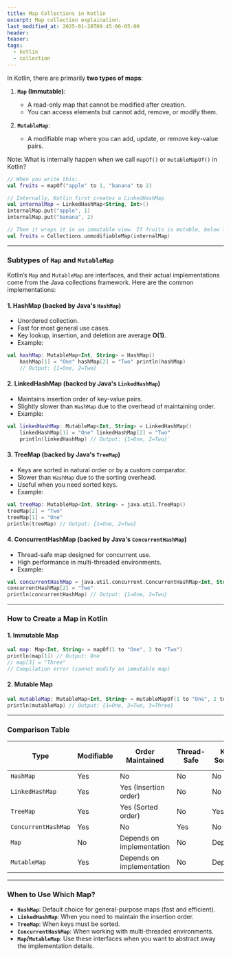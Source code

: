 ```yaml
---
title: Map Collections in Kotlin
excerpt: Map collection explaination.
last_modified_at: 2025-01-28T09:45:06-05:00
header: 
teaser: 
tags:
  - kotlin
  - collection
---
```

In Kotlin, there are primarily **two types of maps**:

1. **`Map` (Immutable)**:
    
    - A read-only map that cannot be modified after creation.
    - You can access elements but cannot add, remove, or modify them.
2. **`MutableMap`**:
    
    - A modifiable map where you can add, update, or remove key-value pairs.

Note: What is internally happen when we call `mapOf()` or `mutableMapOf()` in Kotlin?

```kotlin
// When you write this:
val fruits = mapOf("apple" to 1, "banana" to 2)

// Internally, Kotlin first creates a LinkedHashMap
val internalMap = LinkedHashMap<String, Int>()
internalMap.put("apple", 1)
internalMap.put("banana", 2)

// Then it wraps it in an immutable view. If fruits is mutable, below line is not appeared.
val fruits = Collections.unmodifiableMap(internalMap)
```


---

### **Subtypes of `Map` and `MutableMap`**

Kotlin’s `Map` and `MutableMap` are interfaces, and their actual implementations come from the Java collections framework. Here are the common implementations:

#### 1. **HashMap** (backed by Java's `HashMap`)

- Unordered collection.
- Fast for most general use cases.
- Key lookup, insertion, and deletion are average **O(1)**.
- Example:
```kotlin
val hashMap: MutableMap<Int, String> = HashMap() 
	hashMap[1] = "One" hashMap[2] = "Two" println(hashMap) 
	// Output: {1=One, 2=Two}
```
#### 2. **LinkedHashMap** (backed by Java's `LinkedHashMap`)

- Maintains insertion order of key-value pairs.
- Slightly slower than `HashMap` due to the overhead of maintaining order.
- Example:
```kotlin
val linkedHashMap: MutableMap<Int, String> = LinkedHashMap() 
	linkedHashMap[1] = "One" linkedHashMap[2] = "Two" 
	println(linkedHashMap) // Output: {1=One, 2=Two}`
```

#### 3. **TreeMap** (backed by Java's `TreeMap`)

- Keys are sorted in natural order or by a custom comparator.
- Slower than `HashMap` due to the sorting overhead.
- Useful when you need sorted keys.
- Example:
```kotlin
val treeMap: MutableMap<Int, String> = java.util.TreeMap() 
treeMap[2] = "Two" 
treeMap[1] = "One" 
println(treeMap) // Output: {1=One, 2=Two}
```
#### 4. **ConcurrentHashMap** (backed by Java's `ConcurrentHashMap`)

- Thread-safe map designed for concurrent use.
- High performance in multi-threaded environments.
- Example:
```kotlin
val concurrentHashMap = java.util.concurrent.ConcurrentHashMap<Int, String>() concurrentHashMap[1] = "One" 
concurrentHashMap[2] = "Two" 
println(concurrentHashMap) // Output: {1=One, 2=Two}
```

---

### **How to Create a Map in Kotlin**

#### 1. **Immutable Map**
```kotlin
val map: Map<Int, String> = mapOf(1 to "One", 2 to "Two") 
println(map[1]) // Output: One 
// map[3] = "Three" 
// Compilation error (cannot modify an immutable map)
```
#### 2. **Mutable Map**
```kotlin
val mutableMap: MutableMap<Int, String> = mutableMapOf(1 to "One", 2 to "Two") mutableMap[3] = "Three" 
println(mutableMap) // Output: {1=One, 2=Two, 3=Three}
```

---

### **Comparison Table**

|**Type**|**Modifiable**|**Order Maintained**|**Thread-Safe**|**Key Sorting**|**Average Lookup Time**|
|---|---|---|---|---|---|
|`HashMap`|Yes|No|No|No|O(1)|
|`LinkedHashMap`|Yes|Yes (Insertion order)|No|No|O(1)|
|`TreeMap`|Yes|Yes (Sorted order)|No|Yes|O(log n)|
|`ConcurrentHashMap`|Yes|No|Yes|No|O(1)|
|`Map`|No|Depends on implementation|No|Depends|Depends|
|`MutableMap`|Yes|Depends on implementation|No|Depends|Depends|

---

### **When to Use Which Map?**

- **`HashMap`**: Default choice for general-purpose maps (fast and efficient).
- **`LinkedHashMap`**: When you need to maintain the insertion order.
- **`TreeMap`**: When keys must be sorted.
- **`ConcurrentHashMap`**: When working with multi-threaded environments.
- **`Map`/`MutableMap`**: Use these interfaces when you want to abstract away the implementation details.